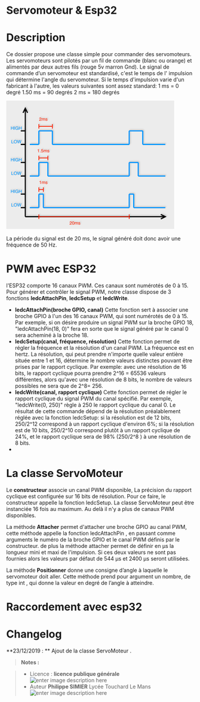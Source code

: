 ﻿# Servomoteur & Esp32 

# Description
Ce dossier propose une classe simple pour commander des servomoteurs.
Les servomoteurs sont pilotés par un fil de commande (blanc ou orange) et alimentés par deux autres fils (rouge 5v  marron Gnd).  Le signal de commande d’un servomoteur est standardisé, c'est le temps de l' impulsion qui détermine l'angle du servomoteur. 
Si le temps d'impulsion varie d'un fabricant  à l'autre, les valeurs suivantes sont assez standard:
1 ms = 0 degré
1.50 ms = 90 degrés
2 ms = 180 degrés

![Impulsions](/08_Capteurs_actionneurs/03_Servomoteur/signal.png)

La période du signal est de 20 ms, le signal  généré doit donc avoir une fréquence de 50 Hz. 
 

# PWM avec ESP32
l'ESP32 comporte 16 canaux PWM.  Ces canaux sont numérotés de 0 à 15. Pour générer et contrôler le signal PWM, notre classe dispose de 3 fonctions  **ledcAttachPin**, **ledcSetup** et **ledcWrite**.

 - **ledcAttachPin(broche GPIO, canal)**
Cette fonction sert à associer une broche GPIO à l'un des 16 canaux PWM, qui sont numérotés de 0 à 15. Par exemple, si on désire produire un signal PWM sur la broche GPIO 18,  "ledcAttachPin(18, 0)" fera en sorte que le signal généré par le canal 0 sera acheminé à la broche 18.
 - **ledcSetup(canal, fréquence, résolution)** 
Cette fonction permet de  régler la fréquence et la résolution d'un canal PWM. La fréquence est en hertz. La résolution, qui peut prendre  n'importe quelle valeur entière située entre 1 et 16, détermine le nombre valeurs distinctes pouvant être prises par le rapport  cyclique. Par exemple: avec une résolution de 16 bits, le rapport cyclique pourra prendre 2^16 = 65536 valeurs différentes, alors qu'avec une résolution de 8 bits, le nombre de valeurs possibles ne sera que de 2^8= 256.
 - **ledcWrite(canal, rapport cyclique)** Cette fonction permet de régler le rapport cyclique du signal PWM du canal spécifié.  Par exemple,  "ledcWrite(0, 250)" règle à 250 le rapport cyclique du canal 0.   Le résultat de cette commande dépend de la résolution   préalablement réglée avec la fonction ledcSetup: si la résolution est   de 12 bits, 250/2^12 correspond à un rapport cyclique d'environ 6%; si la résolution est de 10 bits, 250/2^10 correspond plutôt à un rapport   cyclique de 24%, et le rapport cyclique sera de 98%  (250/2^8 ) à une   résolution de 8 bits.
 - 
# La classe ServoMoteur

Le **constructeur** associe un canal PWM disponible, La précision du rapport cyclique  est configurée sur 16 bits de résolution.  Pour ce faire, le constructeur appelle la fonction ledcSetup. La classe ServoMoteur peut être instanciée 16 fois au maximum. Au delà il n'y a plus de canaux PWM disponibles.

La méthode **Attacher** permet d'attacher une broche GPIO au canal PWM, cette méthode  appelle la fonction ledcAttachPin , en passant comme arguments le numéro de la broche GPIO et le canal PWM définis par le constructeur.  de plus la méthode attacher permet de définir en µs la longueur mini et maxi de l'impulsion. Si ces deux valeurs ne sont pas fournies alors les valeurs par défaut de 544 µs et 2400 µs seront utilisées.

La méthode  **Positionner** donne une consigne d’angle à laquelle le servomoteur doit aller. Cette méthode prend pour argument un nombre, de type int , qui donne la valeur en degré de l’angle à atteindre. 


# Raccordement avec esp32 





# Changelog

**23/12/2019 : ** Ajout de la classe ServoMoteur . 

> **Notes :**


> - Licence : **licence publique générale** ![enter image description here](https://img.shields.io/badge/licence-GPL-green.svg)
> - Auteur **Philippe SIMIER** Lycée Touchard Le Mans
>  ![enter image description here](https://img.shields.io/badge/built-passing-green.svg)
<!-- TOOLBOX 

Génération des badges : https://shields.io/
Génération de ce fichier : https://stackedit.io/editor#


